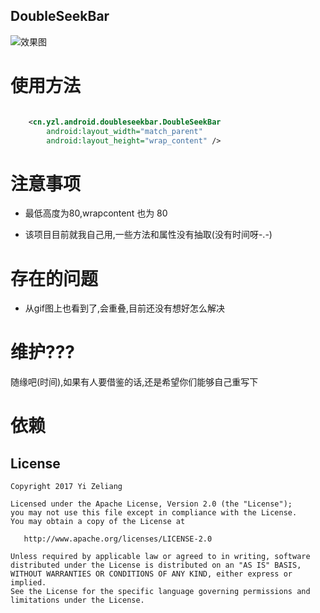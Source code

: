 DoubleSeekBar
-------------



![效果图](https://i.loli.net/2018/01/10/5a55b852c4abe.gif)



使用方法
=======

```xml

    <cn.yzl.android.doubleseekbar.DoubleSeekBar
        android:layout_width="match_parent"
        android:layout_height="wrap_content" />

```

注意事项
=======

- 最低高度为80,wrapcontent 也为 80

- 该项目目前就我自己用,一些方法和属性没有抽取(没有时间呀-.-)

存在的问题
========

- 从gif图上也看到了,会重叠,目前还没有想好怎么解决


维护???
======

随缘吧(时间),如果有人要借鉴的话,还是希望你们能够自己重写下


依赖
===



License
-------
    Copyright 2017 Yi Zeliang

    Licensed under the Apache License, Version 2.0 (the "License");
    you may not use this file except in compliance with the License.
    You may obtain a copy of the License at

       http://www.apache.org/licenses/LICENSE-2.0

    Unless required by applicable law or agreed to in writing, software
    distributed under the License is distributed on an "AS IS" BASIS,
    WITHOUT WARRANTIES OR CONDITIONS OF ANY KIND, either express or implied.
    See the License for the specific language governing permissions and
    limitations under the License.



